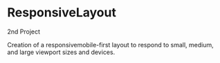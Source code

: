 # ResponsiveLayout

2nd Project

Creation of a responsivemobile-first layout to respond to small, medium, and large viewport sizes and devices.
